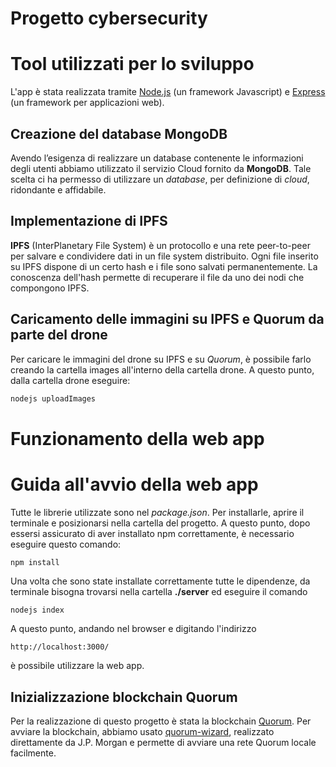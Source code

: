 # Progetto cybersecurity
# Tool utilizzati per lo sviluppo

L'app è stata realizzata tramite [Node.js](https://nodejs.org/it/) (un framework Javascript) e [Express](https://expressjs.com/it/) (un framework per applicazioni web).

## Creazione del database MongoDB
Avendo l’esigenza di realizzare un database contenente le informazioni degli utenti abbiamo utilizzato il servizio Cloud fornito da **MongoDB**.
Tale scelta ci ha permesso di utilizzare un *database*, per definizione di *cloud*, ridondante e affidabile.

## Implementazione di IPFS
**IPFS** (InterPlanetary File System) è un protocollo e una rete peer-to-peer per salvare e condividere dati in un file system distribuito. Ogni file inserito su IPFS dispone di un certo hash e i file sono salvati permanentemente. La conoscenza dell'hash permette di recuperare il file da uno dei nodi che compongono IPFS.

## Caricamento delle immagini su IPFS e Quorum da parte del drone
Per caricare le immagini del drone su IPFS e su *Quorum*, è possibile farlo creando la cartella images all'interno della cartella drone. A questo punto, dalla cartella drone eseguire:
```bash
nodejs uploadImages
```

# Funzionamento della web app

# Guida all'avvio della web app
Tutte le librerie utilizzate sono nel *package.json*. Per installarle, aprire il terminale e posizionarsi nella cartella del progetto. A questo punto, dopo essersi assicurato di aver installato npm correttamente, è necessario eseguire questo comando:

```bash
npm install 
```

Una volta che sono state installate correttamente tutte le dipendenze, da terminale bisogna trovarsi nella cartella **./server** ed eseguire il comando 
```
nodejs index
```
A questo punto, andando nel browser e digitando l'indirizzo 
```
http://localhost:3000/
```
è possibile utilizzare la web app.

## Inizializzazione blockchain Quorum

Per la realizzazione di questo progetto è stata la blockchain [Quorum](https://www.goquorum.com/). Per avviare la blockchain, abbiamo usato [quorum-wizard](https://github.com/jpmorganchase/quorum-wizard), realizzato direttamente da J.P. Morgan e permette di avviare una rete Quorum locale facilmente.
